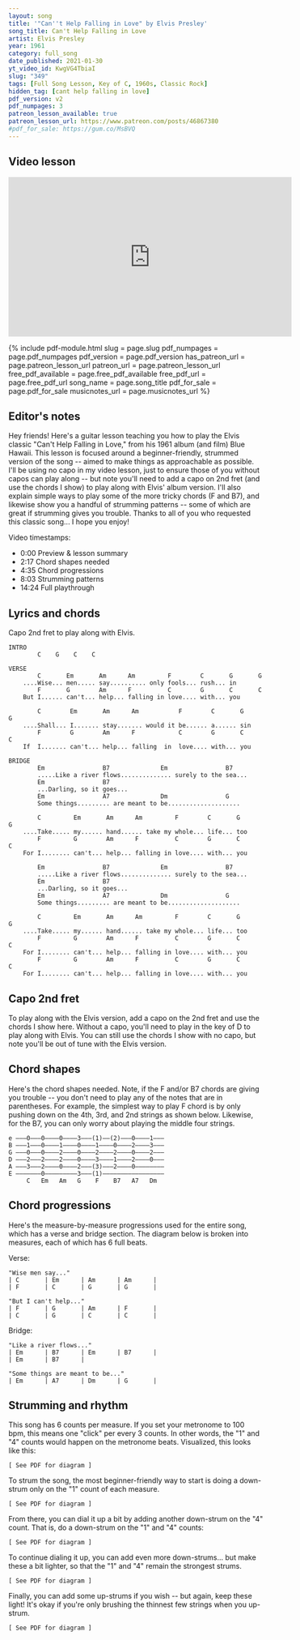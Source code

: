 ```yaml
---
layout: song
title: '"Can''t Help Falling in Love" by Elvis Presley'
song_title: Can't Help Falling in Love
artist: Elvis Presley
year: 1961
category: full_song
date_published: 2021-01-30
yt_video_id: KwgVG4TbiaI
slug: "349"
tags: [Full Song Lesson, Key of C, 1960s, Classic Rock]
hidden_tag: [cant help falling in love]
pdf_version: v2
pdf_numpages: 3
patreon_lesson_available: true
patreon_lesson_url: https://www.patreon.com/posts/46867380
#pdf_for_sale: https://gum.co/MsBVQ
---
```




## Video lesson

<iframe width="560" height="315" src="https://www.youtube.com/embed/KwgVG4TbiaI" frameborder="0" allow="accelerometer; autoplay; encrypted-media; gyroscope; picture-in-picture" allowfullscreen></iframe>

{% include pdf-module.html slug = page.slug pdf_numpages = page.pdf_numpages pdf_version = page.pdf_version has_patreon_url = page.patreon_lesson_url patreon_url = page.patreon_lesson_url free_pdf_available = page.free_pdf_available free_pdf_url = page.free_pdf_url song_name = page.song_title pdf_for_sale = page.pdf_for_sale musicnotes_url = page.musicnotes_url %}

## Editor's notes

Hey friends! Here's a guitar lesson teaching you how to play the Elvis classic "Can't Help Falling in Love," from his 1961 album (and film) Blue Hawaii. This lesson is focused around a beginner-friendly, strummed version of the song -- aimed to make things as approachable as possible. I'll be using no capo in my video lesson, just to ensure those of you without capos can play along -- but note you'll need to add a capo on 2nd fret (and use the chords I show) to play along with Elvis' album version. I'll also explain simple ways to play some of the more tricky chords (F and B7), and likewise show you a handful of strumming patterns -- some of which are great if strumming gives you trouble. Thanks to all of you who requested this classic song... I hope you enjoy!

Video timestamps:

- 0:00 Preview & lesson summary
- 2:17 Chord shapes needed
- 4:35 Chord progressions
- 8:03 Strumming patterns
- 14:24 Full playthrough

## Lyrics and chords

Capo 2nd fret to play along with Elvis.

    INTRO
    		C    G    C    C

    VERSE
            C       Em       Am      Am         F        C       G       G
        ....Wise... men..... say.......... only fools... rush... in
            F       G        Am      F          C        G       C       C
        But I...... can't... help... falling in love.... with... you    

            C        Em       Am      Am           F        C       G       G
        ....Shall... I....... stay....... would it be...... a...... sin
            F        G        Am      F            C        G       C       C
        If  I....... can't... help... falling  in  love.... with... you

    BRIDGE
            Em                B7              Em                B7
            .....Like a river flows.............. surely to the sea...
            Em                B7              
            ...Darling, so it goes...
            Em                A7              Dm                G
            Some things......... are meant to be....................

            C         Em       Am      Am         F        C       G       G
        ....Take..... my...... hand...... take my whole... life... too
            F         G        Am      F          C        G       C       C
        For I........ can't... help... falling in love.... with... you

            Em                B7              Em                B7
            .....Like a river flows.............. surely to the sea...
            Em                B7              
            ...Darling, so it goes...
            Em                A7              Dm                G
            Some things......... are meant to be....................

            C         Em       Am      Am         F        C       G       G
        ....Take..... my...... hand...... take my whole... life... too
            F         G        Am      F          C        G       C       C
        For I........ can't... help... falling in love.... with... you
            F         G        Am      F          C        G       C       C
        For I........ can't... help... falling in love.... with... you

## Capo 2nd fret

To play along with the Elvis version, add a capo on the 2nd fret and use the chords I show here. Without a capo, you'll need to play in the key of D to play along with Elvis. You can still use the chords I show with no capo, but note you'll be out of tune with the Elvis version.

## Chord shapes

Here's the chord shapes needed. Note, if the F and/or B7 chords are giving you trouble -- you don't need to play any of the notes that are in parentheses. For example, the simplest way to play F chord is by only pushing down on the 4th, 3rd, and 2nd strings as shown below. Likewise, for the B7, you can only worry about playing the middle four strings.

    e –––0–––0––––0––––3–––(1)––(2)–––0––––1–––
    B –––1–––0––––1––––0––––1––––0––––2––––3–––
    G –––0–––0––––2––––0––––2––––2––––0––––2–––
    D –––2–––2––––2––––0––––3––––1––––2––––0–––
    A –––3–––2––––0––––2–––(3)–––2––––0––––––––
    E –––––––0–––––––––3–––(1)–––––––––––––––––
         C   Em   Am   G    F    B7   A7   Dm

## Chord progressions

Here's the measure-by-measure progressions used for the entire song, which has a verse and bridge section. The diagram below is broken into measures, each of which has 6 full beats.

Verse:

    "Wise men say..."
    | C       | Em      | Am      | Am      |
    | F       | C       | G       | G       |

    "But I can't help..."
    | F       | G       | Am      | F       |
    | C       | G       | C       | C       |

Bridge:

    "Like a river flows..."
    | Em      | B7      | Em      | B7      |
    | Em      | B7      |

    "Some things are meant to be..."
    | Em      | A7      | Dm      | G       |

## Strumming and rhythm

This song has 6 counts per measure. If you set your metronome to 100 bpm, this means one "click" per every 3 counts. In other words, the "1" and "4" counts would happen on the metronome beats. Visualized, this looks like this:

    [ See PDF for diagram ]

To strum the song, the most beginner-friendly way to start is doing a down-strum only on the "1" count of each measure.

    [ See PDF for diagram ]

From there, you can dial it up a bit by adding another down-strum on the "4" count. That is, do a down-strum on the "1" and "4" counts:

    [ See PDF for diagram ]

To continue dialing it up, you can add even more down-strums... but make these a bit lighter, so that the "1" and "4" remain the strongest strums.

    [ See PDF for diagram ]

Finally, you can add some up-strums if you wish -- but again, keep these light! It's okay if you're only brushing the thinnest few strings when you up-strum.

    [ See PDF for diagram ]
